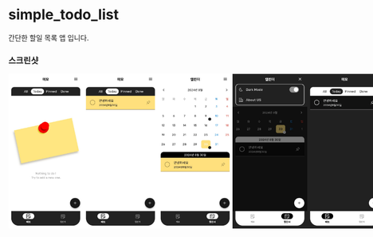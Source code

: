 # simple_todo_list

간단한 할일 목록 앱 입니다.



<h3>스크린샷</h3>
<div style="display: flex; justify-content: space-between;">
    <img src="assets/memo1.jpeg" width="150" alt="iPhone 15 Pro Screenshot 1">
    <img src="assets/memo2.jpeg" width="150" alt="iPhone 15 Pro Screenshot 2">
    <img src="assets/memo3.jpeg" width="150" alt="iPhone 15 Pro Screenshot 3">
    <img src="assets/memo4.jpeg" width="150" alt="iPhone 15 Pro Screenshot 4">
    <img src="assets/memo5.jpeg" width="150" alt="iPhone 15 Pro Screenshot 5">
</div>
